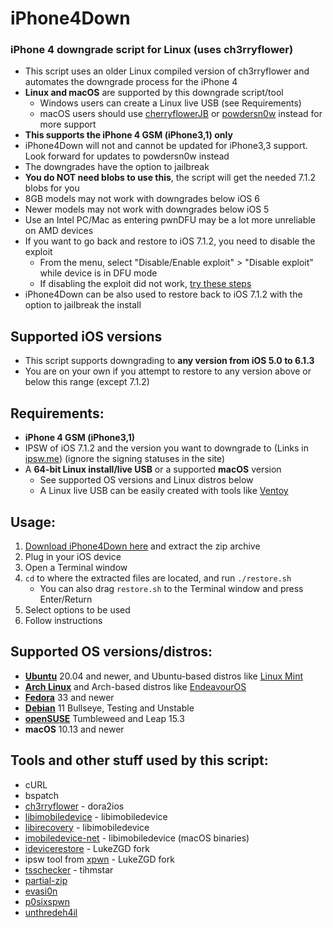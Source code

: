 # iPhone4Down
### iPhone 4 downgrade script for Linux (uses ch3rryflower)

- This script uses an older Linux compiled version of ch3rryflower and automates the downgrade process for the iPhone 4
- **Linux and macOS** are supported by this downgrade script/tool
  - Windows users can create a Linux live USB (see Requirements)
  - macOS users should use [cherryflowerJB](https://dora2ios.web.app/CFJB/) or [powdersn0w](https://dora2ios.web.app/konayuki/index.html) instead for more support
- **This supports the iPhone 4 GSM (iPhone3,1) only**
- iPhone4Down will not and cannot be updated for iPhone3,3 support. Look forward for updates to powdersn0w instead
- The downgrades have the option to jailbreak
- **You do NOT need blobs to use this**, the script will get the needed 7.1.2 blobs for you
- 8GB models may not work with downgrades below iOS 6
- Newer models may not work with downgrades below iOS 5
- Use an Intel PC/Mac as entering pwnDFU may be a lot more unreliable on AMD devices
- If you want to go back and restore to iOS 7.1.2, you need to disable the exploit
    - From the menu, select "Disable/Enable exploit" > "Disable exploit" while device is in DFU mode
    - If disabling the exploit did not work, [try these steps](https://github.com/LukeZGD/iPhone4Down/issues/3#issuecomment-841622695)
- iPhone4Down can be also used to restore back to iOS 7.1.2 with the option to jailbreak the install

## Supported iOS versions
- This script supports downgrading to **any version from iOS 5.0 to 6.1.3**
- You are on your own if you attempt to restore to any version above or below this range (except 7.1.2)
    
## Requirements:
- **iPhone 4 GSM (iPhone3,1)**
- IPSW of iOS 7.1.2 and the version you want to downgrade to (Links in [ipsw.me](https://ipsw.me/iPhone3,1)) (ignore the signing statuses in the site)
- A **64-bit Linux install/live USB** or a supported **macOS** version
    - See supported OS versions and Linux distros below
    - A Linux live USB can be easily created with tools like [Ventoy](https://www.ventoy.net/en/index.html)

## Usage:
1. [Download iPhone4Down here](https://api.github.com/repos/LukeZGD/iPhone4Down/zipball) and extract the zip archive
2. Plug in your iOS device
3. Open a Terminal window
4. `cd` to where the extracted files are located, and run `./restore.sh`
    - You can also drag `restore.sh` to the Terminal window and press Enter/Return
5. Select options to be used
6. Follow instructions

## Supported OS versions/distros:
- [**Ubuntu**](https://ubuntu.com/) 20.04 and newer, and Ubuntu-based distros like [Linux Mint](https://www.linuxmint.com/)
- [**Arch Linux**](https://www.archlinux.org/) and Arch-based distros like [EndeavourOS](https://endeavouros.com/)
- [**Fedora**](https://getfedora.org/) 33 and newer
- [**Debian**](https://www.debian.org/) 11 Bullseye, Testing and Unstable
- [**openSUSE**](https://www.opensuse.org/) Tumbleweed and Leap 15.3
- **macOS** 10.13 and newer

## Tools and other stuff used by this script:
- cURL
- bspatch
- [ch3rryflower](https://github.com/dora2-iOS/ch3rryflower/tree/316d2cdc5351c918e9db9650247b91632af3f11f) - dora2ios
- [libimobiledevice](https://github.com/libimobiledevice/libimobiledevice) - libimobiledevice
- [libirecovery](https://github.com/libimobiledevice/libirecovery) - libimobiledevice
- [imobiledevice-net](https://github.com/libimobiledevice-win32/imobiledevice-net) - libimobiledevice (macOS binaries)
- [idevicerestore](https://github.com/LukeeGD/idevicerestore) - LukeZGD fork
- ipsw tool from [xpwn](https://github.com/LukeZGD/xpwn/tree/ootc) - LukeZGD fork
- [tsschecker](https://github.com/tihmstar/tsschecker) - tihmstar
- [partial-zip](https://github.com/matteyeux/partial-zip)
- [evasi0n](https://www.theiphonewiki.com/wiki/Evasi0n)
- [p0sixspwn](https://www.theiphonewiki.com/wiki/p0sixspwn)
- [unthredeh4il](https://www.theiphonewiki.com/wiki/Unthredera1n#unthredeh4il)
